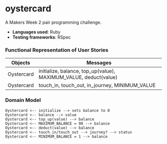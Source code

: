 # oystercard

A Makers Week 2 pair programming challenge.

* **Languages used**: Ruby
* **Testing frameworks**: RSpec

### Functional Representation of User Stories

Objects  | Messages
------------- | -------------
Oystercard | initialize, balance, top_up(value), MAXIMUM_VALUE, deduct(value)
Oystercard | touch_in, touch_out, in_journey, MINIMUM_VALUE

### Domain Model

```
Oystercard <-- initialize --> sets balance to 0
Oystercard <-- balance --> value
Oystercard <-- top_up(value) --> balance
Oystercard <-- MAXIMUM_BALANCE = 90 --> balance 
Oystercard <-- deduct(value) --> balance
Oystercard <-- touch_in/touch_out --> journey? --> status
Oystercard <-- MINIMUM_BALANCE = 1 --> balance

```